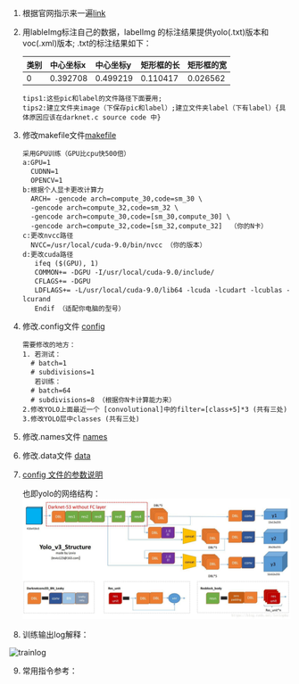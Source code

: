 1. 根据官网指示来一遍[link](1.https://pjreddie.com/darknet/yolo/)
2. 用lableImg标注自己的数据，labelImg 的标注结果提供yolo(.txt)版本和voc(.xml)版本;
   .txt的标注结果如下：
   
    | 类别 | 中心坐标x | 中心坐标y | 矩形框的长 | 矩形框的宽 |
    |:-----|:--------|:---------|:----------|:----------|
    |0     | 0.392708| 0.499219 |  0.110417 | 0.026562  |
    
       tips1:这些pic和label的文件路径下面要用;
       tips2:建立文件夹image（下保存pic和label）;建立文件夹label（下有label）{具体原因应该在darknet.c source code 中}
3. 修改makefile文件[makefile](data/Makefile)
    
       采用GPU训练（GPU比cpu快500倍）
       a:GPU=1
         CUDNN=1
         OPENCV=1
       b:根据个人显卡更改计算力
         ARCH= -gencode arch=compute_30,code=sm_30 \
         -gencode arch=compute_32,code=sm_32 \
         -gencode arch=compute_30,code=[sm_30,compute_30] \
         -gencode arch=compute_32,code=[sm_32,compute_32]  （你的N卡）
       c:更改nvcc路径
         NVCC=/usr/local/cuda-9.0/bin/nvcc （你的版本）
       d:更改cuda路径
          ifeq ($(GPU), 1) 
          COMMON+= -DGPU -I/usr/local/cuda-9.0/include/
          CFLAGS+= -DGPU
          LDFLAGS+= -L/usr/local/cuda-9.0/lib64 -lcuda -lcudart -lcublas -lcurand
          Endif （适配你电脑的型号）
         
4. 修改.config文件 [config](data/optic.cfg)

       需要修改的地方：
       1. 若测试：
         # batch=1
         # subdivisions=1
          若训练：
         # batch=64
         # subdivisions=8 （根据你N卡计算能力来）
       2.修改YOLO上面最近一个 [convolutional]中的filter=[class+5]*3 (共有三处)
       3.修改YOLO层中classes (共有三处)
5. 修改.names文件 [names](data/optic.names)
6. 修改.data文件 [data](data/optic.data)
7. [config 文件的参数说明](data/config.txt)
 
   也即yolo的网络结构：
   ![yolo](pic/yolov3-net.jpeg)
8. 训练输出log解释：
  
  ![trainlog]()
  
9. 常用指令参考：
  
   




    
    
    
    
